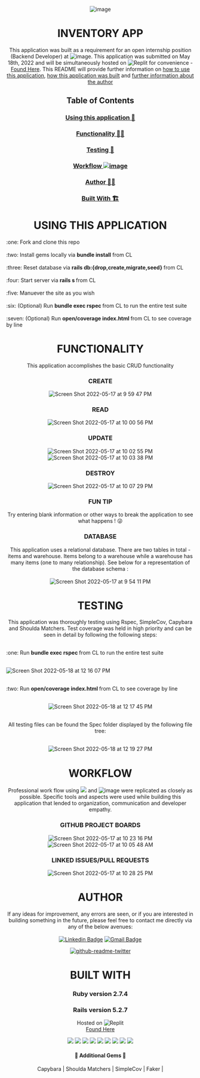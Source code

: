 <div align="center">



  ![image](http://www.thebluediamondgallery.com/handwriting/images/inventory.jpg)
  
# INVENTORY APP 
  This application was built as a requirement for an open internship position (Backend Developer) at ![image](https://img.shields.io/badge/shopify-8DB543?style=for-the-badge&logo=Shopify&logoColor=white). This application was submitted on May 18th, 2022 and will be simultaneously hosted on ![Replit](https://img.shields.io/badge/Replit-DD1200?style=for-the-badge&logo=Replit&logoColor=white) for convenience - [Found Here](https://replit.com/@GregFlaherty/shopifybackendinternshipFall22?v=1).  This README will provide further information on [how to use this application](#using-this-application), [how this application was built](#workflow) and [further information about the author](#author) 
    
  ## Table of Contents

  ### [Using this application :memo:](#using-this-application)
  ### [Functionality :mechanical_arm::robot:](#functionality)
  ### [Testing :microscope:](#testing)
  ### [Workflow ![image](https://img.shields.io/badge/GitHub-100000?style=for-the-badge&logo=github&logoColor=white)](#workflow)
  ### [Author :raising_hand_man:](#author)
  ### [Built With :building_construction:](#built-with)

# USING THIS APPLICATION

  
<div align="left">
 :one: Fork and clone this repo <br><br>
 :two: Install gems locally via <b>bundle install</b> from CL <br><br>
 :three: Reset database via <b>rails db:{drop,create,migrate,seed} </b> from CL <br><br>
 :four: Start server via <b>rails s </b> from CL <br><br> 
 :five: Manuever the site as you wish  <br><br>
 :six: (Optional) Run  <b>bundle exec rspec </b> from CL to run the entire test suite <br><br> 
 :seven: (Optional) Run  <b>open/coverage index.html </b> from CL to see coverage by line <br>  
</div>
 
  

  # FUNCTIONALITY
  
  This application accomplishes the basic CRUD functionality 
  
  ### CREATE 
  ![Screen Shot 2022-05-17 at 9 59 47 PM](https://user-images.githubusercontent.com/87443686/168941694-8b43bf74-521c-4c7c-8ea1-9c34fe0ff7a4.png)

  ### READ 
  ![Screen Shot 2022-05-17 at 10 00 56 PM](https://user-images.githubusercontent.com/87443686/168941850-8fc1a813-ee72-4a99-960b-dd90512113d1.png)

  ### UPDATE
  ![Screen Shot 2022-05-17 at 10 02 55 PM](https://user-images.githubusercontent.com/87443686/168942047-78856cf7-a5a5-4649-8222-eb16ccbbeb23.png)
  ![Screen Shot 2022-05-17 at 10 03 38 PM](https://user-images.githubusercontent.com/87443686/168942098-d91e6f12-12b0-4b98-a924-a026f6a3beb7.png)

  ### DESTROY 
  ![Screen Shot 2022-05-17 at 10 07 29 PM](https://user-images.githubusercontent.com/87443686/168942518-7f31fe72-4505-4bf8-965e-b6b5ac04f548.png)
  
  ### FUN TIP
  
  Try entering blank information or other ways to break the application to see what happens ! :stuck_out_tongue_winking_eye:
  
  ### DATABASE
  
  This application uses a relational database. There are two tables in total - items and warehouse. Items belong to a warehouse while a warehouse has many items (one to many relationship). See below for a representation of the database schema : <br><br>
![Screen Shot 2022-05-17 at 9 54 11 PM](https://user-images.githubusercontent.com/87443686/168941153-bb68fe49-3f8f-4b9d-a37a-132c22dc60ca.png)

 
# TESTING
  
  This application was thoroughly testing using Rspec, SimpleCov, Capybara and Shoulda Matchers. Test coverage was held in high priority and can be seen in detail by following the following steps: <br><br>
  
<div align="left">
 :one: Run  <b>bundle exec rspec </b> from CL to run the entire test suite <br><br>
  
  ![Screen Shot 2022-05-18 at 12 16 07 PM](https://user-images.githubusercontent.com/87443686/169091954-6f578d8f-5530-4407-9957-52e487152adf.png)

  <br>
 :two: Run  <b>open/coverage index.html </b> from CL to see coverage by line <br><br>  
</div>

  ![Screen Shot 2022-05-18 at 12 17 45 PM](https://user-images.githubusercontent.com/87443686/169092194-677b18e8-e923-4ad1-a70d-6d187bc57108.png)

  <br>
  All testing files can be found the Spec folder displayed by the following file tree: <br><br>
  
  
![Screen Shot 2022-05-18 at 12 19 27 PM](https://user-images.githubusercontent.com/87443686/169093352-c98a4705-9464-46ef-98a2-352fcc33d366.png)

  
 # WORKFLOW


Professional work flow using <img src="https://img.shields.io/badge/GIT-E44C30?style=for-the-badge&logo=git&logoColor=white" /> and ![image](https://img.shields.io/badge/GitHub-100000?style=for-the-badge&logo=github&logoColor=white) were replicated as closely as possible. Specific tools and aspects were used while building this application that lended to organization, communication and developer empathy.<br>
  
  ### GITHUB PROJECT BOARDS <br>
![Screen Shot 2022-05-17 at 10 23 16 PM](https://user-images.githubusercontent.com/87443686/168944303-fe25ee8c-b13b-4585-ab04-ad321d4cf74e.png)
![Screen Shot 2022-05-17 at 10 05 48 AM](https://user-images.githubusercontent.com/87443686/168944626-86ec77a9-b6e4-4d3d-9233-ddf662726b54.png)

  ### LINKED ISSUES/PULL REQUESTS <br>
  ![Screen Shot 2022-05-17 at 10 28 25 PM](https://user-images.githubusercontent.com/87443686/168944816-f7e6ea1b-4101-4cb8-94ce-2b8f4ac4e3db.png)

# AUTHOR

If any ideas for improvement, any errors are seen, or if you are interested in building something in the future, please feel free to contact me directly via any of the below avenues:<br><br> 
[![Linkedin Badge](https://img.shields.io/badge/-GregFlaherty-blue?style=flat-square&logo=Linkedin&logoColor=white&link=https://www.linkedin.com/in/gregoryjflaherty/)](https://www.linkedin.com/in/gregoryjflaherty/) 
[![Gmail Badge](https://img.shields.io/badge/-gregoryjflaherty@gmail.com-c14438?style=flat-square&logo=Gmail&logoColor=white&link=mailto:gregoryjflaherty@gmail.com)](mailto:gregoryjflaherty@gmail.com)
  
  [![github-readme-twitter](https://github-readme-twitter.gazf.vercel.app/api?id=gregjflaherty)](https://github.com/gazf/github-readme-twitter)
  
# BUILT WITH
  
  
 ### Ruby version 2.7.4
 ### Rails version 5.2.7
  
 Hosted on ![Replit](https://img.shields.io/badge/Replit-DD1200?style=for-the-badge&logo=Replit&logoColor=white) <br>
 [Found Here](https://replit.com/@GregFlaherty/shopifybackendinternshipFall22?v=1) 
  
  <img src="https://img.shields.io/badge/GitHub-100000?style=for-the-badge&logo=github&logoColor=white" />  <img src="https://img.shields.io/badge/Markdown-000000?style=for-the-badge&logo=markdown&logoColor=white" /> <img src="https://img.shields.io/badge/Ruby_on_Rails-CC0000?style=for-the-badge&logo=ruby-on-rails&logoColor=white" /> <img src="https://img.shields.io/badge/Atom-66595C?style=for-the-badge&logo=Atom&logoColor=white" /> <img src="https://img.shields.io/badge/Ruby-CC342D?style=for-the-badge&logo=ruby&logoColor=white" /> <img src="https://img.shields.io/badge/PostgreSQL-316192?style=for-the-badge&logo=postgresql&logoColor=white" /> <img src="https://img.shields.io/badge/Bootstrap-563D7C?style=for-the-badge&logo=bootstrap&logoColor=white" /> <img src="https://img.shields.io/badge/HTML5-E34F26?style=for-the-badge&logo=html5&logoColor=white" />   <img src="https://img.shields.io/badge/CSS3-1572B6?style=for-the-badge&logo=css3&logoColor=white" />           
  
#### :gem: Additional Gems :gem:
Capybara |
Shoulda Matchers |
SimpleCov |
Faker |
<br><br>


</div>
